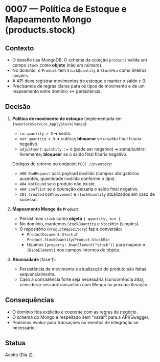 # 0007 — Política de Estoque e Mapeamento Mongo (products.stock)

## Contexto
- O desafio usa MongoDB. O schema da coleção `products` valida um campo `stock` como **objeto** (não um número).
- No domínio, o `Product` tem `StockQuantity` e `StockMin` como inteiros simples.
- A API deve registrar movimentos de estoque e manter o saldo ≥ 0.
- Precisamos de regras claras para os tipos de movimento e de um mapeamento entre domínio ↔ persistência.

## Decisão
1) **Política de movimento de estoque** (implementada em `InventoryService.ApplyStockChange`):
   - `in`: `quantity > 0` ➜ soma.
   - `out`: `quantity > 0` ➜ subtrai; **bloquear** se o saldo final ficaria negativo.
   - `adjustment`: `quantity != 0` (pode ser negativo) ➜ soma/subtrai livremente; **bloquear** se o saldo final ficaria negativo.

   Códigos de retorno no endpoint `POST /inventory`:
   - `400 BadRequest` para payload inválido (campos obrigatórios ausentes, quantidade inválida conforme o tipo).
   - `404 NotFound` se o produto não existe.
   - `409 Conflict` se a operação deixaria o saldo final negativo.
   - `201 Created` com `movement` e `stockQuantity` atualizados em caso de sucesso.

2) **Mapeamento Mongo de `Product`**:
   - Persistimos `stock` como **objeto** `{ quantity, min }`.
   - No domínio, mantemos `StockQuantity` e `StockMin` (simples).
   - O repositório (`ProductRepository`) faz a conversão:
     - `ProductDocument.Stock` ⇄ `Product.StockQuantity`/`Product.StockMin`
     - Usamos `[property: BsonElement("stock")]` para mapear e `[BsonElement]` nos campos internos do objeto.

3) **Atomicidade** (fase 1):
   - Persistência de movimento e atualização do produto são feitas sequencialmente.
   - Caso a consistência forte seja necessária (concorrência alta), considerar sessão/transaction com Mongo na próxima iteração.

## Consequências
- O domínio fica explícito e coerente com as regras de negócio.
- O schema do Mongo é respeitado sem “vazar” para a API/Swagger.
- Podemos evoluir para transações ou eventos de integração se necessário.

## Status
Aceito (Dia 2).
